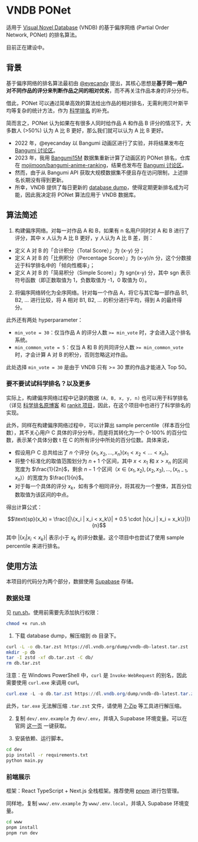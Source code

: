# VNDB PONet

适用于 [Visual Novel Database](https://vndb.org/) (VNDB) 的基于偏序网络 (Partial Order Network, PONet) 的排名算法。

目前正在建设中。

## 背景

基于偏序网络的排名算法最初由 [@eyecandy](https://bgm.tv/user/eyecandy) 提出，其核心思想是**基于同一用户对不同作品的评分来判断作品之间的相对优劣**，而不再关注作品本身的评分分布。

借此，PONet 可以通过简单高效的算法给出作品的相对排名，无需利用贝叶斯平均等复杂的统计方法，作为 [科学排名](https://chii.ai/rank) 的补充。

简而言之，PONet 认为如果在有很多人同时给作品 A 和作品 B 评分的情况下，大多数人 (>50%) 认为 A 比 B 更好，那么我们就可以认为 A 比 B 更好。

- 2022 年，@eyecanday 以 Bangumi 动画区进行了实验，并将结果发布在 [Bangumi 讨论区](https://bgm.tv/group/topic/371075)。
- 2023 年，我用 [Bangumi15M](https://www.kaggle.com/datasets/klion23/bangumi15m) 数据集重新计算了动画区的 PONet 排名，仓库在 [mojimoon/bangumi-anime-ranking](https://github.com/mojimoon/bangumi-anime-ranking/tree/main/ponet)，结果也发布在 [Bangumi 讨论区](https://bgm.tv/group/topic/382497)。
- 然而，由于从 Bangumi API 获取大规模数据集不便且存在访问限制，上述排名长期没有得到更新。
- 所幸，VNDB 提供了每日更新的 [database dump](https://vndb.org/d14)，使得定期更新排名成为可能，因此我决定将 PONet 算法应用于 VNDB 数据库。

## 算法简述

1. 构建偏序网络。对每一对作品 A 和 B，如果有 n 名用户同时对 A 和 B 进行了评分，其中 x 人认为 A 比 B 更好，y 人认为 A 比 B 差，则：

- 定义 A 对 B 的「合计积分（Total Score）」为 (x-y) 分；
- 定义 A 对 B 的「比例积分（Percentage Score）」为 (x-y)/n 分，这个分数接近于科学排名中的「倾向性概率」；
- 定义 A 对 B 的「简易积分（Simple Score）」为 sgn(x-y) 分，其中 sgn 表示符号函数（即正数取值为 1，负数取值为 -1，0 取值为 0）。

2. 将偏序网络转化为全序网络。针对每一个作品 A，将它与其它每一部作品 B1, B2, ... 进行比较，将 A 相对 B1, B2, ... 的积分进行平均，得到 A 的最终得分。

此外还有两处 hyperparameter：

- `min_vote = 30`：仅当作品 A 的评分人数 `>= min_vote` 时，才会进入这个排名系统。
- `min_common_vote = 5`：仅当 A 和 B 的共同评分人数 `>= min_common_vote` 时，才会计算 A 对 B 的积分，否则忽略这对作品。

此处选择 `min_vote = 30` 是由于 VNDB 只有 >= 30 票的作品才能进入 Top 50。

### 要不要试试科学排名？以及更多

实际上，构建偏序网络过程中记录的数据 `(A, B, x, y, n)` 也可以用于科学排名（详见 [科学排名原博客](https://ikely.me/2016/02/05/%E4%BD%BF%E7%94%A8-rankit-%E6%9E%84%E5%BB%BA%E6%9B%B4%E7%A7%91%E5%AD%A6%E7%9A%84%E6%8E%92%E5%90%8D/) 和 [rankit 项目](https://github.com/wattlebird/ranking)，因此，在这个项目中也进行了科学排名的实现。

此外，同样在构建偏序网络过程中，可以计算出 sample percentile（样本百分位数），其不关心用户 C 具体的评分分布，而是将其转化为一个 0-100% 的百分位数，表示某个具体分数 t 在 C 的所有评分中所处的百分位数。具体来说，

- 假设用户 C 总共给出了 $n$ 个评分 $\{x_1, x_2, \ldots, x_n\} (x_1 < x_2 < \ldots < x_n)$。
- 将整个标准化的取值范围划分为 $n+1$ 个区间，其中 $x < x_1$ 和 $x > x_n$ 的区间宽度为 $\frac{1}{2n}$，剩余 $n-1$ 个区间（$x \in (x_1, x_2), (x_2, x_3), \ldots, (x_{n-1}, x_n)$）的宽度为 $\frac{1}{n}$。
- 对于每一个具体的评分 $x_k$，如有多个相同评分，将其视为一个整体，其百分位数取值为该区间的中点。

得出计算公式：

$$\text{sp}(x_k) = \frac{(|\{x_i | x_i < x_k\}| + 0.5 \cdot |\{x_i | x_i = x_k\}|)}{n}$$

其中 $|\{x_i | x_i < x_k\}|$ 表示小于 $x_k$ 的评分数量。这个项目中也尝试了使用 sample percentile 来进行排名。

## 使用方法

本项目的代码分为两个部分，数据使用 [Supabase](https://supabase.com/) 存储。

### 数据处理

见 [run.sh](run.sh)。使用前需要先添加执行权限：

```bash
chmod +x run.sh
```

1. 下载 database dump，解压缩到 `db` 目录下。

```bash
curl -L -o db.tar.zst https://dl.vndb.org/dump/vndb-db-latest.tar.zst
mkdir -p db
tar -I zstd -xf db.tar.zst -C db/
rm db.tar.zst
```

注意：在 Windows PowerShell 中，`curl` 是 `Invoke-WebRequest` 的别名，因此需要使用 `curl.exe` 来调用 curl。

```powershell
curl.exe -L -o db.tar.zst https://dl.vndb.org/dump/vndb-db-latest.tar.zst
```

此外，`tar.exe` 无法解压缩 `.tar.zst` 文件，请使用 [7-Zip](https://www.7-zip.org/) 等工具进行解压缩。

2. 复制 `dev/.env.example` 为 `dev/.env`，并填入 Supabase 环境变量。可以在官网 [这一页](https://supabase.com/docs/guides/getting-started/quickstarts/nextjs) 一键获取。

3. 安装依赖、运行脚本。

```bash
cd dev
pip install -r requirements.txt
python main.py
```

### 前端展示

框架：React TypeScript + Next.js 全栈框架。推荐使用 [pnpm](https://pnpm.io/) 进行包管理。

同样地，复制 `www/.env.example` 为 `www/.env.local`，并填入 Supabase 环境变量。

```bash
cd www
pnpm install
pnpm run dev
```
